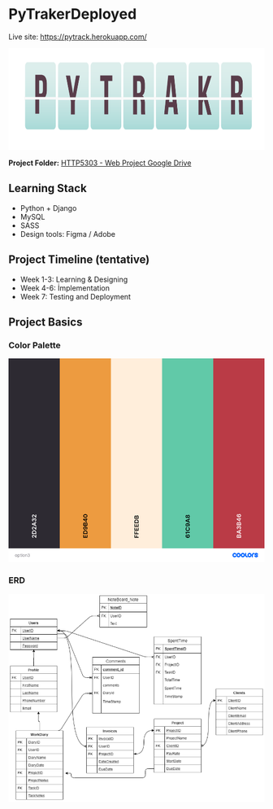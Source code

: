 # PyTrakerDeployed

Live site: https://pytrack.herokuapp.com/

 <img alt="logo" src="images/logo.png" height="200"> 
  
**Project Folder:** [HTTP5303 - Web Project Google Drive](https://drive.google.com/open?id=1mmVmalxWiqwlrVFrN070fYyj8wlPAneu)  
  
## Learning Stack
  
- Python + Django
- MySQL
- SASS
- Design tools: Figma / Adobe

## Project Timeline (tentative)
- Week 1-3: Learning & Designing  
- Week 4-6: İmplementation  
- Week 7: Testing and Deployment


## Project Basics  

### Color Palette  
 <img alt="color palette" src="images/palette.png" height="400">  
 
### ERD  
 <img alt="ERD" src="images/erd.png" width="1000">
